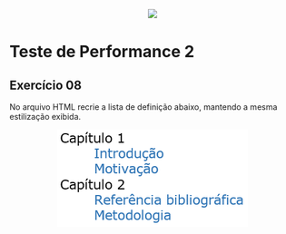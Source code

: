 <p align="center">
    <img src="https://www.infnet.edu.br/infnet/wp-content/themes/infnet.homepage//assets/img/LogoInfnetRodape.png"/>
</p>

# Teste de Performance 2

## Exercício 08

No arquivo HTML recrie a lista de definição abaixo, mantendo a mesma estilização exibida.

<p align="center">
    <img src="image.png"/>
</p>